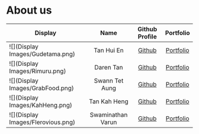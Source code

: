 # About us

Display | Name | Github Profile | Portfolio 
--------|:----:|:--------------:|:---------:
![](Display Images/Gudetama.png) | Tan Hui En | [Github](https://github.com/huien77) | [Portfolio](team/huien.md)
![](Display Images/Rimuru.png) | Daren Tan | [Github](https://github.com/DJ-Tan) | [Portfolio](team/daren.md)
![](Display Images/GrabFood.png) | Swann Tet Aung | [Github](https://github.com/STAung07) | [Portfolio](team/swann.md)
![](Display Images/KahHeng.png) | Tan Kah Heng | [Github](https://github.com/kahhe) | [Portfolio](team/kahheng.md)
![](Display Images/Flerovious.png) | Swaminathan Varun | [Github](https://github.com/flerovious) | [Portfolio](team/varun.md)
